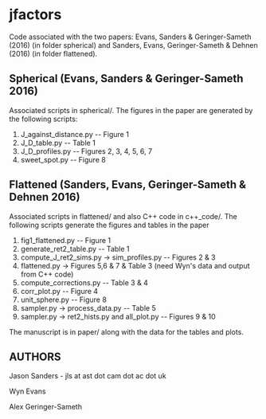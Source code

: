 # jfactors

Code associated with the two papers: Evans, Sanders & Geringer-Sameth (2016) (in folder spherical) and Sanders, Evans,  Geringer-Sameth & Dehnen (2016) (in folder flattened).

## Spherical (Evans, Sanders & Geringer-Sameth 2016)

Associated scripts in spherical/. The figures in the paper are generated by the following scripts:

1. J_against_distance.py -- Figure 1
2. J_D_table.py -- Table 1
3. J_D_profiles.py -- Figures 2, 3, 4, 5, 6, 7
4. sweet_spot.py -- Figure 8

## Flattened (Sanders, Evans,  Geringer-Sameth & Dehnen 2016)

Associated scripts in flattened/ and also C++ code in c++_code/. The following scripts generate the figures and tables in the paper

1. fig1_flattened.py -- Figure 1
2. generate_ret2_table.py -- Table 1
3. compute_J_ret2_sims.py -> sim_profiles.py -- Figures 2 & 3
4. flattened.py -> Figures 5,6 & 7 & Table 3 (need Wyn's data and output from C++ code)
5. compute_corrections.py -- Table 3 & 4
6. corr_plot.py -- Figure 4
7. unit_sphere.py -- Figure 8
8. sampler.py -> process_data.py -- Table 5
9. sampler.py -> ret2_hists.py and all_plot.py -- Figures 9 & 10

The manuscript is in paper/ along with the data for the tables and plots.

## AUTHORS

Jason Sanders - jls at ast dot cam dot ac dot uk

Wyn Evans

Alex Geringer-Sameth

